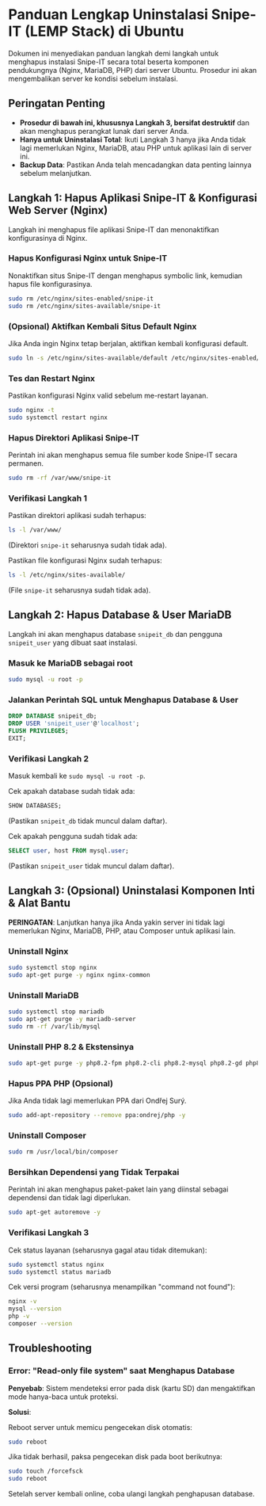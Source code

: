 # Panduan Lengkap Uninstalasi Snipe-IT (LEMP Stack) di Ubuntu

Dokumen ini menyediakan panduan langkah demi langkah untuk menghapus instalasi Snipe-IT secara total beserta komponen pendukungnya (Nginx, MariaDB, PHP) dari server Ubuntu. Prosedur ini akan mengembalikan server ke kondisi sebelum instalasi.

## Peringatan Penting
- **Prosedur di bawah ini, khususnya Langkah 3, bersifat destruktif** dan akan menghapus perangkat lunak dari server Anda.
- **Hanya untuk Uninstalasi Total**: Ikuti Langkah 3 hanya jika Anda tidak lagi memerlukan Nginx, MariaDB, atau PHP untuk aplikasi lain di server ini.
- **Backup Data**: Pastikan Anda telah mencadangkan data penting lainnya sebelum melanjutkan.

## Langkah 1: Hapus Aplikasi Snipe-IT & Konfigurasi Web Server (Nginx)
Langkah ini menghapus file aplikasi Snipe-IT dan menonaktifkan konfigurasinya di Nginx.

### Hapus Konfigurasi Nginx untuk Snipe-IT
Nonaktifkan situs Snipe-IT dengan menghapus symbolic link, kemudian hapus file konfigurasinya.

```bash
sudo rm /etc/nginx/sites-enabled/snipe-it
sudo rm /etc/nginx/sites-available/snipe-it
```

### (Opsional) Aktifkan Kembali Situs Default Nginx
Jika Anda ingin Nginx tetap berjalan, aktifkan kembali konfigurasi default.

```bash
sudo ln -s /etc/nginx/sites-available/default /etc/nginx/sites-enabled/default
```

### Tes dan Restart Nginx
Pastikan konfigurasi Nginx valid sebelum me-restart layanan.

```bash
sudo nginx -t
sudo systemctl restart nginx
```

### Hapus Direktori Aplikasi Snipe-IT
Perintah ini akan menghapus semua file sumber kode Snipe-IT secara permanen.

```bash
sudo rm -rf /var/www/snipe-it
```

### Verifikasi Langkah 1
Pastikan direktori aplikasi sudah terhapus:

```bash
ls -l /var/www/
```
(Direktori `snipe-it` seharusnya sudah tidak ada).

Pastikan file konfigurasi Nginx sudah terhapus:

```bash
ls -l /etc/nginx/sites-available/
```
(File `snipe-it` seharusnya sudah tidak ada).

## Langkah 2: Hapus Database & User MariaDB
Langkah ini akan menghapus database `snipeit_db` dan pengguna `snipeit_user` yang dibuat saat instalasi.

### Masuk ke MariaDB sebagai root

```bash
sudo mysql -u root -p
```

### Jalankan Perintah SQL untuk Menghapus Database & User

```sql
DROP DATABASE snipeit_db;
DROP USER 'snipeit_user'@'localhost';
FLUSH PRIVILEGES;
EXIT;
```

### Verifikasi Langkah 2
Masuk kembali ke `sudo mysql -u root -p`.

Cek apakah database sudah tidak ada:

```sql
SHOW DATABASES;
```
(Pastikan `snipeit_db` tidak muncul dalam daftar).

Cek apakah pengguna sudah tidak ada:

```sql
SELECT user, host FROM mysql.user;
```
(Pastikan `snipeit_user` tidak muncul dalam daftar).

## Langkah 3: (Opsional) Uninstalasi Komponen Inti & Alat Bantu
**PERINGATAN**: Lanjutkan hanya jika Anda yakin server ini tidak lagi memerlukan Nginx, MariaDB, PHP, atau Composer untuk aplikasi lain.

### Uninstall Nginx

```bash
sudo systemctl stop nginx
sudo apt-get purge -y nginx nginx-common
```

### Uninstall MariaDB

```bash
sudo systemctl stop mariadb
sudo apt-get purge -y mariadb-server
sudo rm -rf /var/lib/mysql
```

### Uninstall PHP 8.2 & Ekstensinya

```bash
sudo apt-get purge -y php8.2-fpm php8.2-cli php8.2-mysql php8.2-gd php8.2-ldap php8.2-zip php8.2-mbstring php8.2-curl php8.2-xml php8.2-bcmath
```

### Hapus PPA PHP (Opsional)
Jika Anda tidak lagi memerlukan PPA dari Ondřej Surý.

```bash
sudo add-apt-repository --remove ppa:ondrej/php -y
```

### Uninstall Composer

```bash
sudo rm /usr/local/bin/composer
```

### Bersihkan Dependensi yang Tidak Terpakai
Perintah ini akan menghapus paket-paket lain yang diinstal sebagai dependensi dan tidak lagi diperlukan.

```bash
sudo apt-get autoremove -y
```

### Verifikasi Langkah 3
Cek status layanan (seharusnya gagal atau tidak ditemukan):

```bash
sudo systemctl status nginx
sudo systemctl status mariadb
```

Cek versi program (seharusnya menampilkan "command not found"):

```bash
nginx -v
mysql --version
php -v
composer --version
```

## Troubleshooting
### Error: "Read-only file system" saat Menghapus Database
**Penyebab**: Sistem mendeteksi error pada disk (kartu SD) dan mengaktifkan mode hanya-baca untuk proteksi.

**Solusi**:

Reboot server untuk memicu pengecekan disk otomatis:

```bash
sudo reboot
```

Jika tidak berhasil, paksa pengecekan disk pada boot berikutnya:

```bash
sudo touch /forcefsck
sudo reboot
```

Setelah server kembali online, coba ulangi langkah penghapusan database.